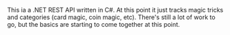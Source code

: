 This ia a .NET REST API written in C#.  At this point it just tracks magic tricks and categories (card magic, coin magic, etc). There's still a lot of work to go, but the basics are starting to come together at this point.
